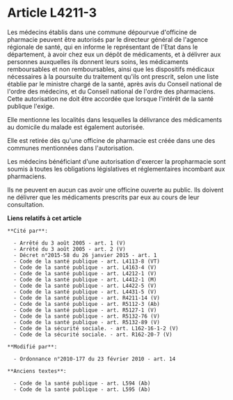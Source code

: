 # Article L4211-3

Les médecins établis dans une commune dépourvue d'officine de pharmacie peuvent être autorisés par le directeur général de
l'agence régionale de santé, qui en informe le représentant de l'Etat dans le département, à avoir chez eux un dépôt de
médicaments, et à délivrer aux personnes auxquelles ils donnent leurs soins, les médicaments remboursables et non
remboursables, ainsi que les dispositifs médicaux nécessaires à la poursuite du traitement qu'ils ont prescrit, selon une
liste établie par le ministre chargé de la santé, après avis du Conseil national de l'ordre des médecins, et du Conseil
national de l'ordre des pharmaciens. Cette autorisation ne doit être accordée que lorsque l'intérêt de la santé publique
l'exige. 

Elle mentionne les localités dans lesquelles la délivrance des médicaments au domicile du malade est également autorisée. 

Elle est retirée dès qu'une officine de pharmacie est créée dans une des communes mentionnées dans l'autorisation. 

Les médecins bénéficiant d'une autorisation d'exercer la propharmacie sont soumis à toutes les obligations législatives et
réglementaires incombant aux pharmaciens. 

Ils ne peuvent en aucun cas avoir une officine ouverte au public. Ils doivent ne délivrer que les médicaments prescrits par
eux au cours de leur consultation.

**Liens relatifs à cet article**

	**Cité par**:

	  - Arrêté du 3 août 2005 - art. 1 (V)
	  - Arrêté du 3 août 2005 - art. 2 (V)
	  - Décret n°2015-58 du 26 janvier 2015 - art. 1
	  - Code de la santé publique - art. L4113-8 (VT)
	  - Code de la santé publique - art. L4163-4 (V)
	  - Code de la santé publique - art. L4212-1 (V)
	  - Code de la santé publique - art. L4412-1 (M)
	  - Code de la santé publique - art. L4422-5 (V)
	  - Code de la santé publique - art. L4431-5 (V)
	  - Code de la santé publique - art. R4211-14 (V)
	  - Code de la santé publique - art. R5112-3 (Ab)
	  - Code de la santé publique - art. R5127-1 (V)
	  - Code de la santé publique - art. R5132-76 (V)
	  - Code de la santé publique - art. R5132-89 (V)
	  - Code de la sécurité sociale. - art. L162-16-1-2 (V)
	  - Code de la sécurité sociale. - art. R162-20-7 (V)

	**Modifié par**:

	  - Ordonnance n°2010-177 du 23 février 2010 - art. 14

	**Anciens textes**:

	  - Code de la santé publique - art. L594 (Ab)
	  - Code de la santé publique - art. L595 (Ab)
